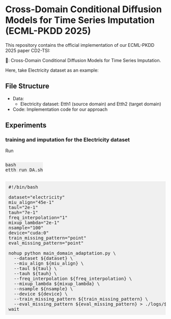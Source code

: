 # Cross-Domain Conditional Diffusion Models for Time Series Imputation (ECML-PKDD 2025)

This repository contains the official implementation of our ECML-PKDD 2025 paper CD2-TSI:

📘: Cross-Domain Conditional Diffusion Models for Time Series Imputation.

Here, take Electricity dataset as an example:
## File Structure

- Data:
  - Electricity dataset: Etth1 (source domain) and Etth2 (target domain)
- Code: Implementation code for our approach

## Experiments

### training and imputation for the Electricity dataset
Run <pre style="background: #f0f0f0; display: inline-block;">bash etth_run_DA.sh</pre>
<pre style="background: #f0f0f0; padding: 10px;">
#!/bin/bash

dataset="electricity"
miu_align="45e-1"
taul="2e-1"
tauh="7e-1"
freq_interpolation="1"
mixup_lambda="2e-1"
nsample="100"
device="cuda:0"
train_missing_pattern="point"
eval_missing_pattern="point"

nohup python main_domain_adaptation.py \
  --dataset ${dataset} \
  --miu_align ${miu_align} \
  --taul ${taul} \
  --tauh ${tauh} \
  --freq_interpolation ${freq_interpolation} \
  --mixup_lambda ${mixup_lambda} \
  --nsample ${nsample} \
  --device ${device} \
  --train_missing_pattern ${train_missing_pattern} \
  --eval_missing_pattern ${eval_missing_pattern} > ./logs/${dataset}/CD2-TSI-train_missing_pattern_${train_missing_pattern}-eval_missing_pattern_${eval_missing_pattern}-miu_align_${miu_align}-taul_${taul}-tauh_${tauh}-freq_interpolation_${freq_interpolation}-mixup_lambda_${mixup_lambda}.log 2>&1 &
wait
</pre>
